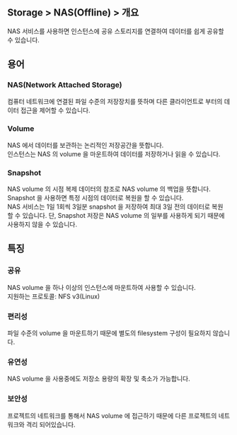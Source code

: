 ## Storage > NAS(Offline) > 개요

NAS 서비스를 사용하면 인스턴스에 공유 스토리지를 연결하여 데이터를 쉽게 공유할 수 있습니다.

## 용어

### NAS(Network Attached Storage)

컴퓨터 네트워크에 연결된 파일 수준의 저장장치를 뜻하며 다른 클라이언트로 부터의 데이터 접근을 제어할 수 있습니다.

### Volume

NAS 에서 데이터를 보관하는 논리적인 저장공간을 뜻합니다.  
인스턴스는 NAS 의 volume 을 마운트하여 데이터를 저장하거나 읽을 수 있습니다.

### Snapshot

NAS volume 의 시점 복제 데이터의 참조로 NAS volume 의 백업을 뜻합니다.  
Snapshot 을 사용하면 특정 시점의 데이터로 복원을 할 수 있습니다.  
NAS 서비스는 1일 1회씩 3일분 snapshot 을 저장하여 최대 3일 전의 데이터로 복원 할 수 있습니다.
단, Snapshot 저장은 NAS volume 의 일부를 사용하게 되기 때문에 사용하지 않을 수 있습니다.


## 특징

### 공유

NAS volume 을 하나 이상의 인스턴스에 마운트하여 사용할 수 있습니다.  
지원하는 프로토콜: NFS v3(Linux)

### 편리성

파일 수준의 volume 을 마운트하기 때문에 별도의 filesystem 구성이 필요하지 않습니다.

### 유연성

NAS volume 을 사용중에도 저장소 용량의 확장 및 축소가 가능합니다.

### 보안성  

프로젝트의 네트워크를 통해서 NAS volume 에 접근하기 때문에 다른 프로젝트의 네트워크와 격리 되어있습니다.

